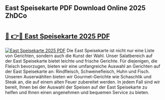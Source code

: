 ## East Speisekarte PDF Download Online 2025 ZhDCo

# <h2><a href="http://gcafz1.nevu.top/?p=East+Speisekarte">🔗 👉🔴 East Speisekarte 2025 PDF</a></h2>

[![East Speisekarte 2025 PDF](https://i.imgur.com/dBaPXMq.png)](http://gcafz1.nevu.top/?p=East+Speisekarte)
Die East Speisekarte ist nicht nur eine Liste von Gerichten, sondern auch die Kunst der Wahl. Unser Salatbereich auf der East Speisekarte bietet leichte und frische Gerichte. Für diejenigen, die Fleisch bevorzugen, bieten wir eine umfangreiche Auswahl an Gerichten auf der East Speisekarte an: Rindfleisch, Schweinefleisch, Huhn und Fisch. Unseren Auserwählten bieten wir Gourmet-Gerichte wie Schaschlik und Steak an, die auf einem alten Feuer zubereitet werden. In jedem Fall sind wir bereit, Ihnen bei der Auswahl der Speisen auf der East Speisekarte zu helfen und Ihnen einen angenehmen und bequemen Service zu bieten.
